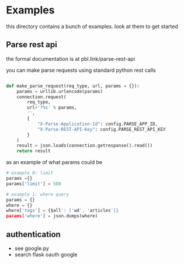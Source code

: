 
# Examples

this directory contains a bunch of examples. look at them to get started

## Parse rest api

the formal documentation is at pbl.link/parse-rest-api

you can make parse requests using standard python rest calls
```python

def make_parse_request(req_type, url, params = {}):
    params = urllib.urlencode(params)
    connection.request(
        req_type, 
        url+'?%s' % params, 
        '', 
        {
            "X-Parse-Application-Id": config.PARSE_APP_ID,
            "X-Parse-REST-API-Key": config.PARSE_REST_API_KEY
        }
    )
    result = json.loads(connection.getresponse().read())
    return result

```

as an example of what params could be

```python
# example 0: limit
params ={}
params['limit'] = 500

# example 1: where query
params = {}
where = {}
where['tags'] = {$all': ['wd', 'articles']}
params['where'] = json.dumps(where)
```

## authentication

- see google.py
- search flask oauth google 

